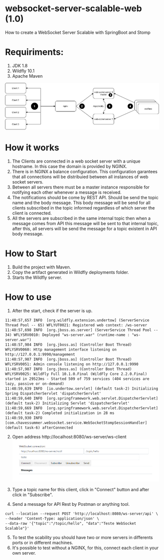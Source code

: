 # websocket-server-scalable-web (1.0)
How to create a WebSocket Server Scalable with SpringBoot and Stomp

# Requiriments:
1. JDK 1.8
2. Wildfly 10.1
3. Apache Maven

 ![arch](https://github.com/edubritochaves/websocket-server-scalable-web/blob/master/repo/arch.png)
 
# How it works
1. The Clients are connected in a web socket server with a unique hostname. In this case the domain is provided by NGINX.
2. There is in NGINX a balance configuration. This configuration garantees that all connections will be distribuied between all instances of web socket servers.
3. Between all servers there must be a master instance responsible for notifying each other whenever a message is received.
4. The notifications should be come by REST API.  Should be send the topic name and the body message. This body message will be send for all clients subscribed in the topic informed regardless of which server the client is connected.
5. All the servers are subscribed in the same internal topic then when a message comes from API this message will be sent to that internal topic, after this, all servers will be send the message for a topic existent in API body message.

# How to Start
1. Build the project with Maven.
2. Copy the artifact generated in Wildfly deployments folder.
3. Starts the Wildfly server.

# How to use
1. After the start, check if the server is up.
```
11:48:57,657 INFO  [org.wildfly.extension.undertow] (ServerService Thread Pool -- 65) WFLYUT0021: Registered web context: /ws-server
11:48:57,698 INFO  [org.jboss.as.server] (ServerService Thread Pool -- 34) WFLYSRV0010: Deployed "ws-server.war" (runtime-name : "ws-server.war")
11:48:57,984 INFO  [org.jboss.as] (Controller Boot Thread) WFLYSRV0060: Http management interface listening on http://127.0.0.1:9990/management
11:48:57,987 INFO  [org.jboss.as] (Controller Boot Thread) WFLYSRV0051: Admin console listening on http://127.0.0.1:9990
11:48:57,987 INFO  [org.jboss.as] (Controller Boot Thread) WFLYSRV0025: WildFly Full 10.1.0.Final (WildFly Core 2.2.0.Final) started in 29523ms - Started 509 of 759 services (404 services are lazy, passive or on-demand)
11:48:59,639 INFO  [io.undertow.servlet] (default task-2) Initializing Spring DispatcherServlet 'dispatcherServlet'
11:48:59,640 INFO  [org.springframework.web.servlet.DispatcherServlet] (default task-2) Initializing Servlet 'dispatcherServlet'
11:48:59,669 INFO  [org.springframework.web.servlet.DispatcherServlet] (default task-2) Completed initialization in 28 ms
11:48:59,930 INFO  [com.chavessummer.websocket.service.WebSocketStompSessionHandler] (default task-6) afterConnected
```
2. Open address http://localhost:8080/ws-server/ws-client
![client](https://github.com/edubritochaves/websocket-server-scalable-web/blob/master/repo/client.png)

3. Type a topic name for this client, click in "Connect" button and after click in "Subscribe".
4. Send a message for API Rest by Postman or anything tool.
```
curl --location --request POST 'http://localhost:8080/ws-server/api' \
--header 'Content-Type: application/json' \
--data-raw '{"topic":"/topic/hello", "data":"Teste WebSocket Scalable"}'
```
5. To test the scability you should have two or more servers in differents ports or in different machines.
6. It's possible to test without a NGINX, for this, connect each client in your own server. 
